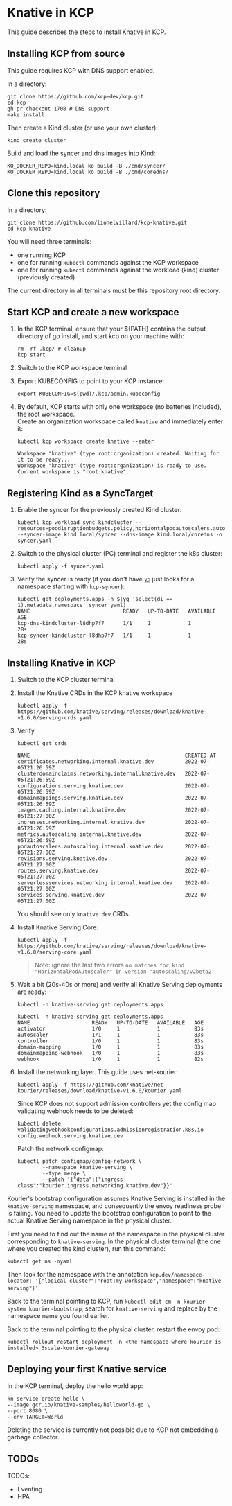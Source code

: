 # Knative in KCP

This guide describes the steps to install Knative in KCP.

## Installing KCP from source

This guide requires KCP with DNS support enabled. 

In a directory:

```shell
git clone https://github.com/kcp-dev/kcp.git
cd kcp
gh pr checkout 1708 # DNS support
make install
```

Then create a Kind cluster (or use your own cluster):

```shell
kind create cluster
```

Build and load the syncer and dns images into Kind:

```shell
KO_DOCKER_REPO=kind.local ko build -B ./cmd/syncer/
KO_DOCKER_REPO=kind.local ko build -B ./cmd/coredns/
```

## Clone this repository

In a directory:

```shell
git clone https://github.com/lionelvillard/kcp-knative.git
cd kcp-knative
```

You will need three terminals:
- one running KCP
- one for running `kubectl` commands against the KCP workspace
- one for running `kubectl` commands against the workload (kind) cluster (previously created)

The current directory in all terminals must be this repository root directory.

## Start KCP and create a new workspace

1. In the KCP terminal, ensure that your ${PATH} contains the output directory of go install, and start kcp on your machine with:
    ```shell
    rm -rf .kcp/ # cleanup 
    kcp start
    ```

2. Switch to the KCP workspace terminal
3. Export KUBECONFIG to point to your KCP instance:

    ```shell
    export KUBECONFIG=$(pwd)/.kcp/admin.kubeconfig
    ```
 
4. By default, KCP starts with only one workspace (no batteries included), the root workspace.  
   Create an organization workspace called `knative` and immediately enter it:
    
    ```shell
    kubectl kcp workspace create knative --enter
    ```

    ```shell
    Workspace "knative" (type root:organization) created. Waiting for it to be ready...
    Workspace "knative" (type root:organization) is ready to use.
    Current workspace is "root:knative".
    ``` 
 
## Registering Kind as a SyncTarget

1. Enable the syncer for the previously created Kind cluster:

    ```shell
    kubectl kcp workload sync kindcluster --resources=poddisruptionbudgets.policy,horizontalpodautoscalers.autoscaling,services,endpoints,pods --syncer-image kind.local/syncer --dns-image kind.local/coredns -o syncer.yaml
    ```
   
2. Switch to the physical cluster (PC) terminal and register the k8s cluster:

    ```shell
    kubectl apply -f syncer.yaml
    ```

3. Verify the syncer is ready (if you don't have [`yq`](https://github.com/mikefarah/yq) just looks for a namespace starting with `kcp-syncer`):

    ```shell
    kubectl get deployments.apps -n $(yq 'select(di == 1).metadata.namespace' syncer.yaml) 
    NAME                              READY   UP-TO-DATE   AVAILABLE   AGE
    kcp-dns-kindcluster-l8dhp7f7      1/1     1            1           28s
    kcp-syncer-kindcluster-l8dhp7f7   1/1     1            1           28s
    ```

## Installing Knative in KCP

1. Switch to the KCP cluster terminal
2. Install the Knative CRDs in the KCP knative workspace
    
    ```shell
    kubectl apply -f https://github.com/knative/serving/releases/download/knative-v1.6.0/serving-crds.yaml
    ```

3. Verify 
    
    ```shell
    kubectl get crds
    ```
    
    ```
    NAME                                                  CREATED AT
    certificates.networking.internal.knative.dev          2022-07-05T21:26:59Z
    clusterdomainclaims.networking.internal.knative.dev   2022-07-05T21:26:59Z
    configurations.serving.knative.dev                    2022-07-05T21:26:59Z
    domainmappings.serving.knative.dev                    2022-07-05T21:26:59Z
    images.caching.internal.knative.dev                   2022-07-05T21:27:00Z
    ingresses.networking.internal.knative.dev             2022-07-05T21:26:59Z
    metrics.autoscaling.internal.knative.dev              2022-07-05T21:26:59Z
    podautoscalers.autoscaling.internal.knative.dev       2022-07-05T21:27:00Z
    revisions.serving.knative.dev                         2022-07-05T21:27:00Z
    routes.serving.knative.dev                            2022-07-05T21:27:00Z
    serverlessservices.networking.internal.knative.dev    2022-07-05T21:27:00Z
    services.serving.knative.dev                          2022-07-05T21:27:00Z
    ```
   
   You should see only `knative.dev` CRDs.


4. Install Knative Serving Core:
    
    ```shell
    kubectl apply -f https://github.com/knative/serving/releases/download/knative-v1.6.0/serving-core.yaml
    ```

   > Note: ignore the last two errors `no matches for kind "HorizontalPodAutoscaler" in version "autoscaling/v2beta2`

5. Wait a bit (20s-40s or more) and verify all Knative Serving deployments are ready:

   ```shell
   kubectl -n knative-serving get deployments.apps 
   ```
   
   ```shell
   kubectl -n knative-serving get deployments.apps 
   NAME                    READY   UP-TO-DATE   AVAILABLE   AGE
   activator               1/0     1            1           83s
   autoscaler              1/1     1            1           83s
   controller              1/0     1            1           83s
   domain-mapping          1/0     1            1           83s
   domainmapping-webhook   1/0     1            1           83s
   webhook                 1/0     1            1           82s
   ```

6. Install the networking layer. This guide uses net-kourier:

   ```shell
   kubectl apply -f https://github.com/knative/net-kourier/releases/download/knative-v1.6.0/kourier.yaml
   ```

    Since KCP does not support admission controllers yet the config map validating
    webhook needs to be deleted:

   ```shell
   kubectl delete validatingwebhookconfigurations.admissionregistration.k8s.io config.webhook.serving.knative.dev
   ```

   Patch the network configmap:
 
   ```shell
   kubectl patch configmap/config-network \
           --namespace knative-serving \
           --type merge \
           --patch '{"data":{"ingress-class":"kourier.ingress.networking.knative.dev"}}'
   ```

Kourier's bootstrap configuration assumes Knative Serving is installed in the `knative-serving` namespace, 
and consequently the envoy readiness probe is failing. You need to update the bootstrap configuration
to point to the actual Knative Serving namespace in the physical cluster.

First you need to find out the name of the namespace in the physical cluster corresponding to `knative-serving`.
In the physical cluster terminal (the one where you created the kind cluster), run this command: 

```shell
kubectl get ns -oyaml
```
Then look for the namespace with the annotation `kcp.dev/namespace-locator: '{"logical-cluster":"root:my-workspace","namespace":"knative-serving"}'`.

Back to the terminal pointing to KCP, run `kubectl edit cm -n kourier-system kourier-bootstrap`, search for
`knative-serving` and replace by the namespace name you found earlier. 

Back to the terminal pointing to the physical cluster, restart the envoy pod:

```shell
kubectl rollout restart deployment -n <the namespace where kourier is installed> 3scale-kourier-gateway 
```

## Deploying your first Knative service

In the KCP terminal, deploy the hello world app:

```shell
kn service create hello \
--image gcr.io/knative-samples/helloworld-go \
--port 8080 \
--env TARGET=World
```

Deleting the service is currently not possible due to KCP not embedding a garbage collector.



## TODOs

TODOs:
- Eventing
- HPA 
